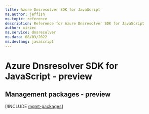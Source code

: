 ```yaml
---
title: Azure Dnsresolver SDK for JavaScript
ms.author: jeffish
ms.topic: reference
description: Reference for Azure Dnsresolver SDK for JavaScript
author: xirzec
ms.service: dnsresolver
ms.data: 08/03/2022
ms.devlang: javascript
---
```

# Azure Dnsresolver SDK for JavaScript - preview

## Management packages - preview
[!INCLUDE [mgmt-packages](dnsresolver-mgmt-index.md)]